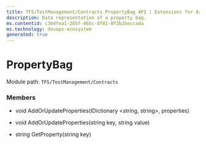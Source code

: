 ```yaml
---
title: TFS/TestManagement/Contracts PropertyBag API | Extensions for Azure DevOps Services
description: Data representation of a property bag.
ms.contentid: c364fea1-285f-46bc-8f81-0f3b2beccada
ms.technology: devops-ecosystem
generated: true
---
```


# PropertyBag

Module path: `TFS/TestManagement/Contracts`


### Members

* void AddOrUpdateProperties(IDictionary &lt;string, string&gt;, properties)

* void AddOrUpdateProperties(string key, string value)

* string GetProperty(string key)